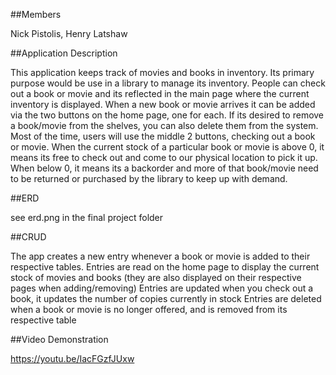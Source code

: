 ﻿##Members

Nick Pistolis, Henry Latshaw

##Application Description

This application keeps track of movies and books in inventory. Its primary purpose would be use in a library to manage its inventory. People can check out a book or movie and its reflected in the main page where the current inventory is displayed. When a new book or movie arrives it can be added via the two buttons on the home page, one for each. If its desired to remove a book/movie from the shelves, you can also delete them from the system. Most of the time, users will use the middle 2 buttons, checking out a book or movie. When the current stock of a particular book or movie is above 0, it means its free to check out and come to our physical location to pick it up. When below 0, it means its a backorder and more of that book/movie need to be returned or purchased by the library to keep up with demand.

##ERD

see erd.png in the final project folder

##CRUD

The app creates a new entry whenever a book or movie is added to their respective tables.
Entries are read on the home page to display the current stock of movies and books (they are also displayed on their respective pages when adding/removing)
Entries are updated when you check out a book, it updates the number of copies currently in stock
Entries are deleted when a book or movie is no longer offered, and is removed from its respective table

##Video Demonstration

https://youtu.be/IacFGzfJUxw